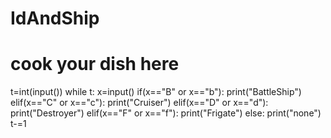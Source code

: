 # IdAndShip
# cook your dish here
t=int(input())
while t:
    x=input()
    if(x=="B" or x=="b"):
        print("BattleShip")
    elif(x=="C" or x=="c"):
        print("Cruiser")
    elif(x=="D" or x=="d"):
        print("Destroyer")
    elif(x=="F" or x=="f"):
        print("Frigate")
    else:
        print("none")
    t-=1
